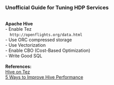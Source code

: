 <h3>Unofficial Guide for Tuning HDP Services</h3>

<br><b>Apache Hive</b>
<br>- Enable Tez
<br>&ensp;&ensp;```http://openflights.org/data.html```
<br>- Use ORC compressed storage
<br>- Use Vectorization
<br>- Enable CBO (Cost-Based Optimization)
<br>- Write Good SQL
<br>
<br><b>References:</b>
<br><a href="https://community.hortonworks.com/articles/22419/hive-on-tez-performance-tuning-determining-reducer.html">Hive on Tez</a>
<br><a href="http://hortonworks.com/blog/5-ways-make-hive-queries-run-faster/">5 Ways to Improve Hive Performance</a>

